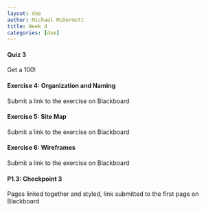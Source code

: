 ```yaml
---
layout: due
author: Michael McDermott
title: Week 4
categories: [due]
---
```

#### Quiz 3

Get a 100! 

#### Exercise 4: Organization and Naming

Submit a link to the exercise on Blackboard

#### Exercise 5: Site Map

Submit a link to the exercise on Blackboard

#### Exercise 6: Wireframes

Submit a link to the exercise on Blackboard

#### P1.3: Checkpoint 3

Pages linked together and styled, link submitted to the first page on Blackboard
